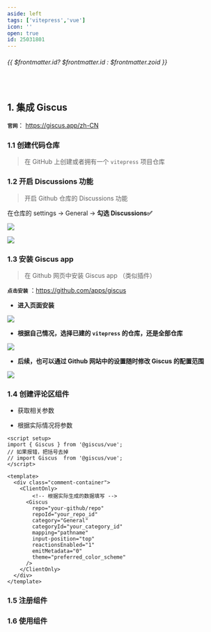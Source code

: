 ```yaml
---
aside: left
tags: ['vitepress','vue']
icon: ''
open: true
id: 25031801
---
```

 
######  {{ $frontmatter.id? $frontmatter.id : $frontmatter.zoid }}
 
<br/>
 
## 1. 集成 Giscus 

**`官网`**： https://giscus.app/zh-CN

### 1.1 创建代码仓库

> 在 GitHub 上创建或者拥有一个 `vitepress` 项目仓库

### 1.2 开启 Discussions 功能

> 开启 Github 仓库的 Discussions 功能 

在仓库的 settings  -> General ->  **勾选 Discussions✅** 

![](/image/202503190007.png)

![](/image/202503190009.png)

### 1.3 安装 Giscus app 

> 在 Github 网页中安装 Giscus app （类似插件）  

**`点击安装`** ：https://github.com/apps/giscus  


- **进入页面安装**

![](/image/202503182344.png)

- **根据自己情况，选择已建的 `vitepress` 的仓库，还是全部仓库**

![](/image/202503182346.png)


- **后续，也可以通过 Github 网站中的设置随时修改  Giscus 的配置范围**

![](/image/202503182353.png)


### 1.4 创建评论区组件

- 获取相关参数


- 根据实际情况将参数

```vue
<script setup>
import { Giscus } from '@giscus/vue';
// 如果报错，把括号去掉
// import Giscus  from '@giscus/vue';
</script>

<template>
  <div class="comment-container">
    <ClientOnly>
        <!-- 根据实际生成的数据填写 -->
      <Giscus
        repo="your-github/repo"
        repoId="your_repo_id"
        category="General"
        categoryId="your_category_id"
        mapping="pathname"
        input-position="top"
        reactionsEnabled="1"
        emitMetadata="0"
        theme="preferred_color_scheme"
      />
    </ClientOnly>
  </div>
</template>
```

### 1.5 注册组件

### 1.6 使用组件


